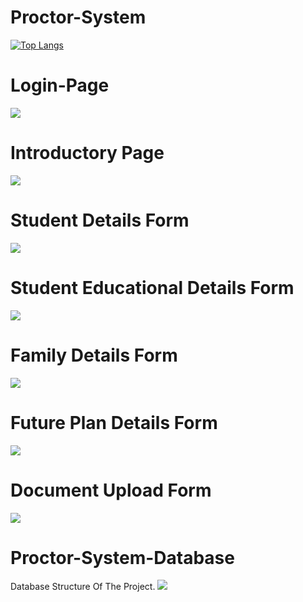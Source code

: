  # Proctor-System
 [![Top Langs](https://github-readme-stats.vercel.app/api/top-langs/?username=HARDIKY)](https://github.com/anuraghazra/github-readme-stats)


# Login-Page
 ![](img/demo1.png)
# Introductory Page
 ![](img/demo2.png)
 # Student Details Form
 ![](img/demo3.png)
  # Student Educational Details Form
 ![](img/demo4.png)
  # Family Details Form
 ![](img/demo6.png)
  # Future Plan Details Form
 ![](img/demo7.png)
   # Document Upload Form
  ![](img/demo5.png)
  
  # Proctor-System-Database
Database Structure Of The Project.
![](img/demo8.png)
